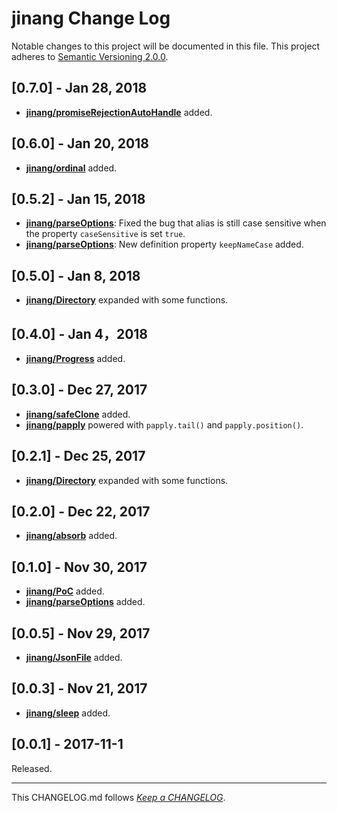 #   jinang Change Log

Notable changes to this project will be documented in this file. This project adheres to [Semantic Versioning 2.0.0](http://semver.org/).

##	[0.7.0] - Jan 28, 2018

*	__[jinang/promiseRejectionAutoHandle](./README.md#promiserejectionautohandle)__ added.

##	[0.6.0] - Jan 20, 2018

*	__[jinang/ordinal](./README.md#ordinal)__ added.

##	[0.5.2] - Jan 15, 2018

*	__[jinang/parseOptions](./README.md#parseoptions)__: Fixed the bug that alias is still case sensitive when the property `caseSensitive` is set `true`.
*	__[jinang/parseOptions](./README.md#parseoptions)__: New definition property `keepNameCase` added.

##	[0.5.0] - Jan 8, 2018

*   __[jinang/Directory](./README.md#directory)__ expanded with some functions.

##	[0.4.0] - Jan 4，2018

*	__[jinang/Progress](./README.md#progress)__ added.

##	[0.3.0] - Dec 27, 2017

*	__[jinang/safeClone](./README.md#safeclone)__ added.
*	__[jinang/papply](./README.md#papply)__ powered with `papply.tail()` and `papply.position()`.

##  [0.2.1] - Dec 25, 2017

*   __[jinang/Directory](./README.md#directory)__ expanded with some functions.

##  [0.2.0] - Dec 22, 2017

*   __[jinang/absorb](./README.md#absorb)__ added.

##  [0.1.0] - Nov 30, 2017

*   __[jinang/PoC](./README.md#poc)__ added.
*   __[jinang/parseOptions](./README.md#parseoptions)__ added.

##  [0.0.5] - Nov 29, 2017

*   __[jinang/JsonFile](./README.md#jsonfile)__ added.

##  [0.0.3] - Nov 21, 2017

*   __[jinang/sleep](./README.md#sleep)__ added.

##	[0.0.1] - 2017-11-1

Released.

---
This CHANGELOG.md follows [*Keep a CHANGELOG*](http://keepachangelog.com/).
